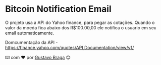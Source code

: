 # Bitcoin Notification Email

O projeto usa a API do Yahoo finance, para pegar as cotações.
Quando o valor da moeda fica abaixo dos R$100.00,00 ele notifica o usuario em seu email automaticamente.

Domcumentação da API - https://finance.yahoo.com/quotes/API,Documentation/view/v1/

⌨️ com ❤️ por [Gustavo Braga](https://gist.github.com/gbgustavobraga) 😊
